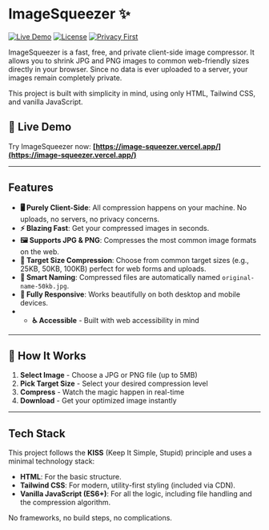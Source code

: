 # ImageSqueezer ✨

[![Live Demo](https://img.shields.io/badge/Demo-Live-green)](https://image-squeezer.vercel.app/)
[![License](https://img.shields.io/badge/License-MIT-blue.svg)](LICENSE)
[![Privacy First](https://img.shields.io/badge/Privacy-First-brightgreen)](https://image-squeezer.vercel.app)

ImageSqueezer is a fast, free, and private client-side image compressor. It allows you to shrink JPG and PNG images to common web-friendly sizes directly in your browser. Since no data is ever uploaded to a server, your images remain completely private.

This project is built with simplicity in mind, using only HTML, Tailwind CSS, and vanilla JavaScript.


## 🚀 Live Demo

Try ImageSqueezer now: **[https://image-squeezer.vercel.app/](https://image-squeezer.vercel.app/)**

***

## Features

-   **🖥️ Purely Client-Side**: All compression happens on your machine. No uploads, no servers, no privacy concerns.
-   **⚡ Blazing Fast**: Get your compressed images in seconds.
-   **🖼️ Supports JPG & PNG**: Compresses the most common image formats on the web.
-   **🎯 Target Size Compression**: Choose from common target sizes (e.g., 25KB, 50KB, 100KB) perfect for web forms and uploads.
-   **📝 Smart Naming**: Compressed files are automatically named `original-name-50kb.jpg`.
-   **📱 Fully Responsive**: Works beautifully on both desktop and mobile devices.
-   - **♿ Accessible** - Built with web accessibility in mind

***

## 🔧 How It Works

1. **Select Image** - Choose a JPG or PNG file (up to 5MB)
2. **Pick Target Size** - Select your desired compression level
3. **Compress** - Watch the magic happen in real-time
4. **Download** - Get your optimized image instantly

***

## Tech Stack

This project follows the **KISS** (Keep It Simple, Stupid) principle and uses a minimal technology stack:

-   **HTML**: For the basic structure.
-   **Tailwind CSS**: For modern, utility-first styling (included via CDN).
-   **Vanilla JavaScript (ES6+)**: For all the logic, including file handling and the compression algorithm.

No frameworks, no build steps, no complications.
